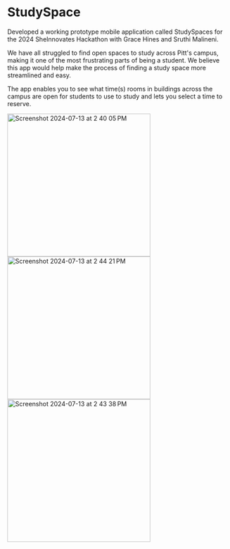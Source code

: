 # StudySpace
Developed a working prototype mobile application called StudySpaces for the 2024 SheInnovates Hackathon with Grace Hines and Sruthi Malineni.

We have all struggled to find open spaces to study across Pitt's campus, making it one of the most frustrating parts of being a student. We believe this app would help make the process of finding a study space more streamlined and easy.

The app enables you to see what time(s) rooms in buildings across the campus are open for students to use to study and lets you select a time to reserve.


<img width="325" alt="Screenshot 2024-07-13 at 2 40 05 PM" src="https://github.com/user-attachments/assets/f99330ab-c65b-4add-8fc6-2ac48a12656c">
<img width="325" alt="Screenshot 2024-07-13 at 2 44 21 PM" src="https://github.com/user-attachments/assets/a3112782-f2aa-457a-8983-0409c5fa9f36">
<img width="325" alt="Screenshot 2024-07-13 at 2 43 38 PM" src="https://github.com/user-attachments/assets/d0ecd869-4769-4c75-bc00-8807643b4de8">
